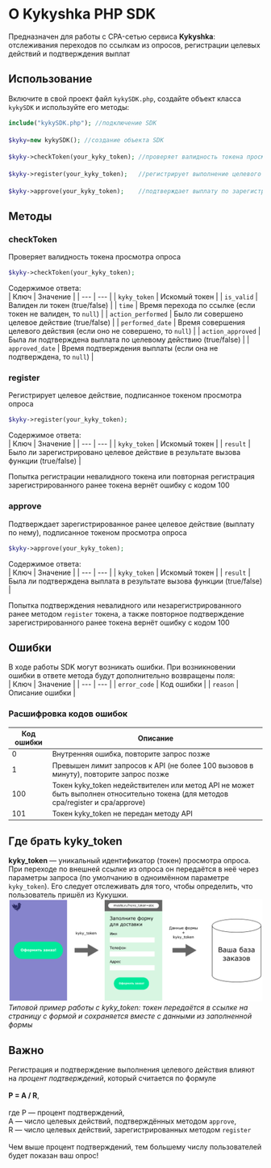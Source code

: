 # О Kykyshka PHP SDK
Предназначен для работы с CPA-сетью сервиса **Kykyshka**: отслеживания переходов по ссылкам из опросов, регистрации целевых действий и подтверждения выплат

## Использование
Включите в свой проект файл `kykySDK.php`, создайте объект класса `kykySDK` и используйте его методы:
```php
include("kykySDK.php"); //подключение SDK

$kyky=new kykySDK(); //создание объекта SDK

$kyky->checkToken(your_kyky_token);	//проверяет валидность токена просмотра опроса

$kyky->register(your_kyky_token);	//регистрирует выполнение целевого действия (покупка, регистрация и т.п)

$kyky->approve(your_kyky_token);	//подтверждает выплату по зарегистрированному ранее целевому действию. Чем больше подтверждений, тем больше пользователей увидят ваш опрос!
```

## Методы
### checkToken
Проверяет валидность токена просмотра опроса
```php
$kyky->checkToken(your_kyky_token);
```
Содержимое ответа:<br>
| Ключ | Значение |
| --- | --- |
| `kyky_token` | Искомый токен |
| `is_valid` | Валиден ли токен (true/false) |
| `time` | Время перехода по ссылке (если токен не валиден, то `null`) |
| `action_performed` | Было ли совершено целевое действие (true/false) |
| `performed_date` | Время совершения целевого действия (если оно не совершено, то `null`) |
| `action_approved` | Была ли подтверждена выплата по целевому действию (true/false) |
| `approved_date` | Время подтверждения выплаты (если она не подтверждена, то `null`) |
### register
Регистрирует целевое действие, подписанное токеном просмотра опроса
```php
$kyky->register(your_kyky_token);
```
Содержимое ответа:<br>
| Ключ | Значение |
| --- | --- |
| `kyky_token` | Искомый токен |
| `result` | Было ли зарегистрировано целевое действие в результате вызова функции (true/false) |<br>

Попытка регистрации невалидного токена или повторная регистрация зарегистрированного ранее токена вернёт ошибку с кодом 100
### approve
Подтверждает зарегистрированное ранее целевое действие (выплату по нему), подписанное токеном просмотра опроса
```php
$kyky->approve(your_kyky_token);
```
Содержимое ответа:<br>
| Ключ | Значение |
| --- | --- |
| `kyky_token` | Искомый токен |
| `result` | Была ли подтверждена выплата в результате вызова функции (true/false) |<br>

Попытка подтверждения невалидного или незарегистрированного ранее методом `register` токена, а также повторное подтверждение зарегистрированного ранее токена вернёт ошибку с кодом 100
## Ошибки
В ходе работы SDK могут возникать ошибки. При возникновении ошибки в ответе метода будут дополнительно возвращены поля:<br>
| Ключ | Значение |
| --- | --- |
| `error_code` | Код ошибки |
| `reason` | Описание ошибки |

### Расшифровка кодов ошибок
| Код ошибки | Описание |
| --- | --- |
| 0 | Внутренняя ошибка, повторите запрос позже |
| 1 | Превышен лимит запросов к API (не более 100 вызовов в минуту), повторите запрос позже |
| 100 | Токен kyky_token недействителен или метод API не может быть выполнен относительно токена (для методов cpa/register и cpa/approve) |
| 101 | Токен kyky_token не передан методу API |
## Где брать kyky_token
**kyky_token** — уникальный идентификатор (токен) просмотра опроса. При переходе по внешней ссылке из опроса он передаётся в неё через параметры запроса (по умолчанию в одноимённом параметре `kyky_token`). Его следует отслеживать для того, чтобы определить, что пользователь пришёл из Кукушки.<br>
![Типовой пример работы с kyky_token: токен передаётся в ссылке на страницу с формой и сохраняется вместе с данными из заполненной формы](/readme/help.png)<br>
*Типовой пример работы с kyky_token: токен передаётся в ссылке на страницу с формой и сохраняется вместе с данными из заполненной формы*
## Важно
Регистрация и подтверждение выполнения целевого действия влияют на *процент подтверждений*, который считается по формуле<br><br>
**P = A / R**,<br><br>
где P — процент подтверждений,<br>
A — число целевых действий, подтверждённых методом `approve`,<br>
R — число целевых действий, зарегистрированных методом `register`<br><br>Чем выше процент подтверждений, тем большему числу пользователей будет показан ваш опрос!
